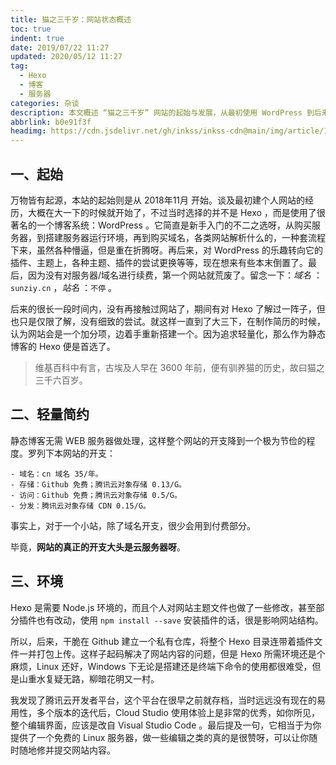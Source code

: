 ```yaml
---
title: 猫之三千岁：网站状态概述
toc: true
indent: true
date: 2019/07/22 11:27
updated: 2020/05/12 11:27
tag:
  - Hexo
  - 博客
  - 服务器
categories: 杂谈
description: 本文概述 “猫之三千岁” 网站的起始与发展，从最初使用 WordPress 到后来选择 Hexo 搭建静态博客，介绍网站开支及所依赖的 Hexo 环境与腾讯云开发者平台的使用。
abbrlink: b0e91f3f
headimg: https://cdn.jsdelivr.net/gh/inkss/inkss-cdn@main/img/article/19-07@网站状态概述/Hexo博客封面.png
---
```


## 一、起始

万物皆有起源，本站的起始则是从 2018年11月 开始。谈及最初建个人网站的经历，大概在大一下的时候就开始了，不过当时选择的并不是 Hexo ，而是使用了很著名的一个博客系统：WordPress 。它简直是新手入门的不二之选呀，从购买服务器，到搭建服务器运行环境，再到购买域名，各类网站解析什么的，一种套流程下来，虽然各种懵逼，但是重在折腾呀。再后来，对 WordPress 的乐趣转向它的插件、主题上，各种主题、插件的尝试更换等等，现在想来有些本末倒置了。最后，因为没有对服务器/域名进行续费，第一个网站就荒废了。留念一下：*域名* ：`sunziy.cn` ，*站名* ：`不停` 。

后来的很长一段时间内，没有再接触过网站了，期间有对 Hexo 了解过一阵子，但也只是仅限了解，没有细致的尝试。就这样一直到了大三下，在制作简历的时候，认为网站会是一个加分项，边着手重新搭建一个。因为追求轻量化，那么作为静态博客的 Hexo 便是首选了。

> 维基百科中有言，古埃及人早在 3600 年前，便有驯养猫的历史，故曰猫之三千六百岁。

## 二、轻量简约

静态博客无需 WEB 服务器做处理，这样整个网站的开支降到一个极为节俭的程度。罗列下本网站的开支：

    - 域名：cn 域名 35/年。
    - 存储：Github 免费；腾讯云对象存储 0.13/G。
    - 访问：Github 免费；腾讯云对象存储 0.5/G。
    - 分发：腾讯云对象存储 CDN 0.15/G。

事实上，对于一个小站，除了域名开支，很少会用到付费部分。

毕竟，**网站的真正的开支大头是云服务器呀**。

## 三、环境

Hexo 是需要 Node.js 环境的，而且个人对网站主题文件也做了一些修改，甚至部分插件也有改动，使用 `npm install --save` 安装插件的话，很是影响网站结构。

所以，后来，干脆在 Github 建立一个私有仓库，将整个 Hexo 目录连带着插件文件一并打包上传。这样子起码解决了网站内容的问题，但是 Hexo 所需环境还是个麻烦，Linux 还好，Windows 下无论是搭建还是终端下命令的使用都很难受，但是山重水复疑无路，柳暗花明又一村。

我发现了腾讯云开发者平台，这个平台在很早之前就存档，当时远远没有现在的易用性，多个版本的迭代后，Cloud Studio 使用体验上是非常的优秀，如你所见，整个编辑界面，应该是改自 Visual Studio Code 。最后提及一句，它相当于为你提供了一个免费的 Linux 服务器，做一些编辑之类的真的是很赞呀，可以让你随时随地修并提交网站内容。

